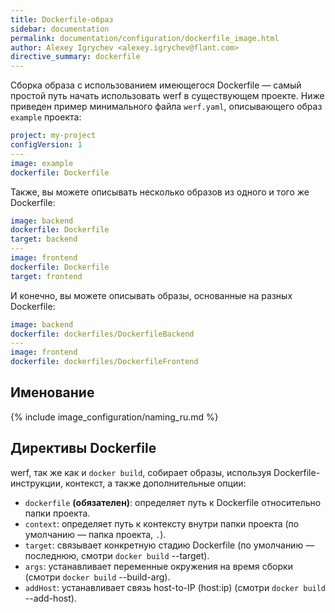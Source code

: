 ```yaml
---
title: Dockerfile-образ
sidebar: documentation
permalink: documentation/configuration/dockerfile_image.html
author: Alexey Igrychev <alexey.igrychev@flant.com>
directive_summary: dockerfile
---
```


Сборка образа с использованием имеющегося Dockerfile — самый простой путь начать использовать werf в существующем проекте. Ниже приведен пример минимального файла `werf.yaml`, описывающего образ `example` проекта:

```yaml
project: my-project
configVersion: 1
---
image: example
dockerfile: Dockerfile
```

Также, вы можете описывать несколько образов из одного и того же Dockerfile:

```yaml
image: backend
dockerfile: Dockerfile
target: backend
---
image: frontend
dockerfile: Dockerfile
target: frontend
```

И конечно, вы можете описывать образы, основанные на разных Dockerfile:

```yaml
image: backend
dockerfile: dockerfiles/DockerfileBackend
---
image: frontend
dockerfile: dockerfiles/DockerfileFrontend
```

## Именование

{% include image_configuration/naming_ru.md %}

## Директивы Dockerfile

werf, так же как и `docker build`, собирает образы, используя Dockerfile-инструкции, контекст, а также дополнительные опции:

- `dockerfile` **(обязателен)**: определяет путь к Dockerfile относительно папки проекта.
- `context`: определяет путь к контексту внутри папки проекта (по умолчанию — папка проекта, `.`).
- `target`: связывает конкретную стадию Dockerfile (по умолчанию — последнюю, смотри `docker build` \-\-target).
- `args`: устанавливает переменные окружения на время сборки (смотри `docker build` \-\-build-arg).
- `addHost`: устанавливает связь host-to-IP (host:ip) (смотри `docker build` \-\-add-host).
